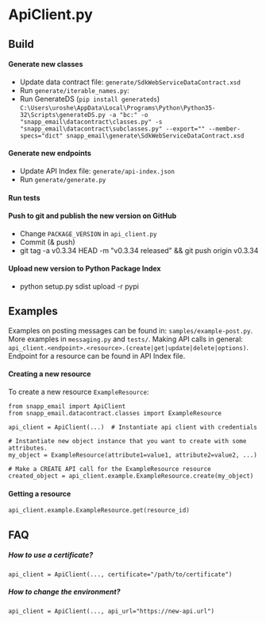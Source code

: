 # ApiClient.py


## Build
#### Generate new classes
- Update data contract file: `generate/SdkWebServiceDataContract.xsd`
- Run `generate/iterable_names.py`:
- Run GenerateDS (`pip install generateds`) `C:\Users\uroshe\AppData\Local\Programs\Python\Python35-32\Scripts\generateDS.py -a "bc:" -o "snapp_email\datacontract\classes.py" -s "snapp_email\datacontract\subclasses.py" --export="" --member-specs="dict" snapp_email\generate\SdkWebServiceDataContract.xsd`

#### Generate new endpoints
- Update API Index file: `generate/api-index.json`
- Run `generate/generate.py`

#### Run tests

#### Push to git and publish the new version on GitHub
- Change `PACKAGE_VERSION` in `api_client.py`
- Commit (& push)
- git tag -a v0.3.34 HEAD -m "v0.3.34 released" && git push origin v0.3.34

#### Upload new version to Python Package Index
- python setup.py sdist upload -r pypi


## Examples
Examples on posting messages can be found in: `samples/example-post.py`. More examples in `messaging.py` and `tests/`.
Making API calls in general: `api_client.<endpoint>.<resource>.(create|get|update|delete|options)`.
Endpoint for a resource can be found in API Index file.

#### Creating a new resource
To create a new resource `ExampleResource`:
```
from snapp_email import ApiClient
from snapp_email.datacontract.classes import ExampleResource

api_client = ApiClient(...)  # Instantiate api client with credentials

# Instantiate new object instance that you want to create with some attributes.
my_object = ExampleResource(attribute1=value1, attribute2=value2, ...)

# Make a CREATE API call for the ExampleResource resource
created_object = api_client.example.ExampleResource.create(my_object)
```

#### Getting a resource
```
api_client.example.ExampleResource.get(resource_id)
```


## FAQ
##### How to use a certificate?
`api_client = ApiClient(..., certificate="/path/to/certificate")`
##### How to change the environment?
`api_client = ApiClient(..., api_url="https://new-api.url")`